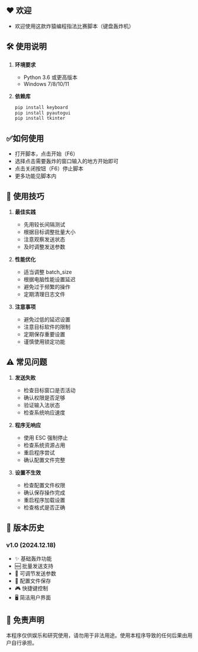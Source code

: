 ## ❤ 欢迎
- 欢迎使用这款炸猿编程指法比赛脚本（键盘轰炸机）

## 🛠️ 使用说明

1. **环境要求**
   - Python 3.6 或更高版本
   - Windows 7/8/10/11

2. **依赖库**
   ```bash
   pip install keyboard
   pip install pyautogui
   pip install tkinter
   ```
## ✅如何使用
- 打开脚本，点击开始（F6）
- 选择点击需要轰炸的窗口输入的地方开始即可
- 点击关闭按钮（F6）停止脚本
- 更多功能见脚本内

## 🎯 使用技巧

1. **最佳实践**
   - 先用较长间隔测试
   - 根据目标调整批量大小
   - 注意观察发送状态
   - 及时调整发送参数

2. **性能优化**
   - 适当调整 batch_size
   - 根据电脑性能设置延迟
   - 避免过于频繁的操作
   - 定期清理日志文件

3. **注意事项**
   - 避免过低的延迟设置
   - 注意目标软件的限制
   - 定期保存重要设置
   - 谨慎使用锁定功能

## ⚠️ 常见问题

1. **发送失败**
   - 检查目标窗口是否活动
   - 确认权限是否足够
   - 验证输入法状态
   - 检查系统响应速度

2. **程序无响应**
   - 使用 ESC 强制停止
   - 检查系统资源占用
   - 重启程序尝试
   - 确认配置文件完整

3. **设置不生效**
   - 检查配置文件权限
   - 确认保存操作完成
   - 重启程序加载设置
   - 检查格式是否正确

## 📝 版本历史

### v1.0 (2024.12.18)
- ✨ 基础轰炸功能
- 🆕 批量发送支持
- 🔧 可调节发送参数
- 💾 配置文件保存
- 🎮 快捷键控制
- 🖥️ 简洁用户界面

## 📜 免责声明

本程序仅供娱乐和研究使用，请勿用于非法用途。使用本程序导致的任何后果由用户自行承担。
